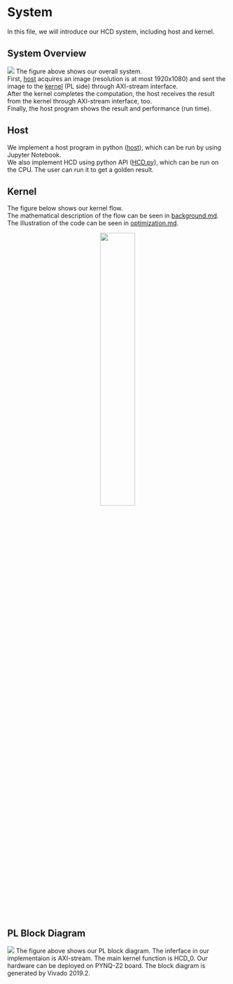 # System
In this file, we will introduce our HCD system, including host and kernel.
## System Overview
![](https://i.imgur.com/V0vNf9l.png)
The figure above shows our overall system.  
First, [host](./../src/host) acquires an image (resolution is at most 1920x1080) and sent the image to the [kernel](./../src) (PL side) through AXI-stream interface.  
After the kernel completes the computation, the host receives the result from the kernel through AXI-stream interface, too.  
Finally, the host program shows the result and performance (run time).

## Host
We implement a host program in python ([host](./../src/host)), which can be run by using Jupyter Notebook.  
We also implement HCD using python API ([HCD.py](./../src/host/HCD.py)), which can be run on the CPU. The user can run it to get a golden result.

## Kernel
The figure below shows our kernel flow.  
The mathematical description of the flow can be seen in [background.md](./background.md).  
The illustration of the code can be seen in [optimization.md](./optimization.md). 

<p align="center">
    <img src="https://i.imgur.com/KlJIQhd.png" width=40% />
</p>

## PL Block Diagram
![](https://i.imgur.com/BnUb0a2.png)
The figure above shows our PL block diagram. The inferface in our implementaion is AXI-stream. The main kernel function is HCD_0. Our hardware can be deployed on PYNQ-Z2 board. The block diagram is generated by Vivado 2019.2. 


